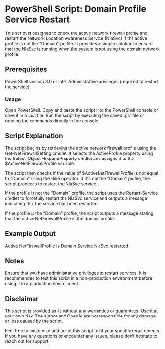 # PowerShell Script: Domain Profile Service Restart
This script is designed to check the active network firewall profile and restart the Network Location Awareness Service (NlaSvc) if the active profile is not the "Domain" profile. It provides a simple solution to ensure that the NlaSvc is running when the system is not using the domain network profile.

## Prerequisites
PowerShell version 3.0 or later
Administrative privileges (required to restart the service)
### Usage
Open PowerShell.
Copy and paste the script into the PowerShell console or save it in a .ps1 file.
Run the script by executing the saved .ps1 file or running the commands directly in the console.

## Script Explanation
The script begins by retrieving the active network firewall profile using the Get-NetFirewallSetting cmdlet. It selects the ActiveProfile property using the Select-Object -ExpandProperty cmdlet and assigns it to the $ActiveNetFirewallProfile variable.

The script then checks if the value of $ActiveNetFirewallProfile is not equal to "Domain" using the -like operator. If it's not the "Domain" profile, the script proceeds to restart the NlaSvc service.

If the profile is not the "Domain" profile, the script uses the Restart-Service cmdlet to forcefully restart the NlaSvc service and outputs a message indicating that the service has been restarted.

If the profile is the "Domain" profile, the script outputs a message stating that the active NetFirewallProfile is the domain profile.

## Example Output
Active NetFirewallProfile is Domain
Service NlaSvc restarted

## Notes
Ensure that you have administrative privileges to restart services.
It is recommended to test this script in a non-production environment before using it in a production environment.

## Disclaimer
This script is provided as-is without any warranties or guarantees. Use it at your own risk. The author and OpenAI are not responsible for any damage or loss caused by the script.

Feel free to customize and adapt this script to fit your specific requirements. If you have any questions or encounter any issues, please don't hesitate to reach out for support.